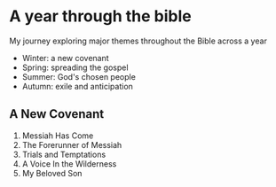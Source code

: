 # A year through the bible

 My journey exploring major themes throughout the Bible across a year

- Winter: a new covenant
- Spring: spreading the gospel
- Summer: God's chosen people
- Autumn: exile and anticipation

## A New Covenant

1. Messiah Has Come
2. The Forerunner of Messiah
3. Trials and Temptations
4. A Voice In the Wilderness
5. My Beloved Son
